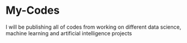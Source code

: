 # My-Codes
I will be publishing all of codes from working on different data science, machine learning and artificial intelligence projects
